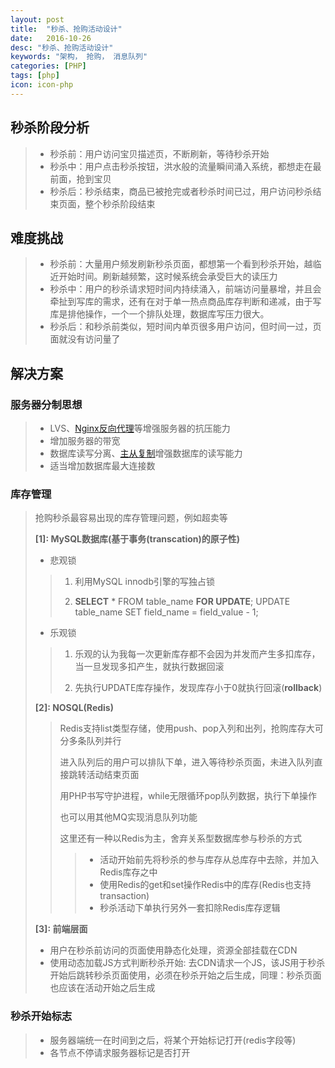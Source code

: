 ```yaml
---
layout: post
title:  "秒杀、抢购活动设计"
date:   2016-10-26
desc: "秒杀、抢购活动设计"
keywords: "架构， 抢购， 消息队列"
categories: [PHP]
tags: [php]
icon: icon-php
---
```


## __秒杀阶段分析__
> * 秒杀前：用户访问宝贝描述页，不断刷新，等待秒杀开始
> * 秒杀中：用户点击秒杀按钮，洪水般的流量瞬间涌入系统，都想走在最前面，抢到宝贝
> * 秒杀后：秒杀结束，商品已被抢完或者秒杀时间已过，用户访问秒杀结束页面，整个秒杀阶段结束



## __难度挑战__
> * 秒杀前：大量用户频发刷新秒杀页面，都想第一个看到秒杀开始，越临近开始时间。刷新越频繁，这时候系统会承受巨大的读压力
> * 秒杀中：用户的秒杀请求短时间内持续涌入，前端访问量暴增，并且会牵扯到写库的需求，还有在对于单一热点商品库存判断和递减，由于写库是排他操作，一个一个排队处理，数据库写压力很大。
> * 秒杀后：和秒杀前类似，短时间内单页很多用户访问，但时间一过，页面就没有访问量了


## __解决方案__
### __服务器分制思想__
> * LVS、[Nginx反向代理](http://blog.lehehe.me/blog/)等增强服务器的抗压能力
> * 增加服务器的带宽
> * 数据库读写分离、[主从复制](http://blog.lehehe.me/blog/)增强数据库的读写能力
> * 适当增加数据库最大连接数

### __库存管理__
> 抢购秒杀最容易出现的库存管理问题，例如超卖等
>
> __[1]: MySQL数据库(基于事务(transcation)的原子性)__
>
> * 悲观锁
>>
>>  1. 利用MySQL innodb引擎的写独占锁
>>
>>  2. __SELECT__ * FROM table_name __FOR UPDATE__;    UPDATE table_name SET field_name = field_value - 1;
>
> * 乐观锁
>>
>>  1. 乐观的认为我每一次更新库存都不会因为并发而产生多扣库存，当一旦发现多扣产生，就执行数据回滚
>>
>>  2. 先执行UPDATE库存操作，发现库存小于0就执行回滚(__rollback__)
>
> __[2]: NOSQL(Redis)__
>>
>> Redis支持list类型存储，使用push、pop入列和出列，抢购库存大可分多条队列并行
>>
>> 进入队列后的用户可以排队下单，进入等待秒杀页面，未进入队列直接跳转活动结束页面
>>
>> 用PHP书写守护进程，while无限循环pop队列数据，执行下单操作
>> 
>> 也可以用其他MQ实现消息队列功能
>>
>> 这里还有一种以Redis为主，舍弃关系型数据库参与秒杀的方式
>>
>>> * 活动开始前先将秒杀的参与库存从总库存中去除，并加入Redis库存之中
>>> * 使用Redis的get和set操作Redis中的库存(Redis也支持transaction)
>>> * 秒杀活动下单执行另外一套扣除Redis库存逻辑
>>
> __[3]: 前端层面__
>
> * 用户在秒杀前访问的页面使用静态化处理，资源全部挂载在CDN
> * 使用动态加载JS方式判断秒杀开始: 去CDN请求一个JS，该JS用于秒杀开始后跳转秒杀页面使用，必须在秒杀开始之后生成，同理：秒杀页面也应该在活动开始之后生成
>

### __秒杀开始标志__
> * 服务器端统一在时间到之后，将某个开始标记打开(redis字段等)
> * 各节点不停请求服务器标记是否打开
